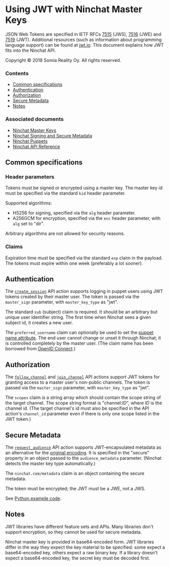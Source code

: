 Using JWT with Ninchat Master Keys
==================================

JSON Web Tokens are specified in IETF RFCs
[7515](https://tools.ietf.org/html/rfc7515) (JWS),
[7516](https://tools.ietf.org/html/rfc7516) (JWE) and
[7519](https://tools.ietf.org/html/rfc7519) (JWT).  Additional resources (such
as information about programming language support) can be found at
[jwt.io](https://jwt.io).  This document explains how JWT fits into the Ninchat
API.

Copyright &copy; 2018 Somia Reality Oy.  All rights reserved.


### Contents

- [Common specifications](#common-specifications)
- [Authentication](#authentication)
- [Authorization](#authorization)
- [Secure Metadata](#secure-metadata)
- [Notes](#notes)


### Associated documents

- [Ninchat Master Keys](../master.md)
- [Ninchat Signing and Secure Metadata](ninchat.md)
- [Ninchat Puppets](../puppet.md)
- [Ninchat API Reference](../api.md)


Common specifications
---------------------

### Header parameters

Tokens must be signed or encrypted using a master key.  The master key id must
be specified via the standard `kid` header parameter.

Supported algorithms:

- HS256 for signing, specified via the `alg` header parameter.
- A256GCM for encryption, specified via the `enc` header parameter, with `alg`
  set to "dir".

Arbitrary algorithms are not allowed for security reasons.


### Claims

Expiration time must be specified via the standard `exp` claim in the payload.
The tokens must expire within one week (preferably a lot sooner).


Authentication
--------------

The [`create_session`](../api.md#create_session) API action supports logging in
puppet users using JWT tokens created by their master user.  The token is
passed via the `master_sign` parameter, with `master_key_type` as "jwt".

The standard `sub` (subject) claim is required.  It should be an arbitrary but
unique user identifier string.  The first time when Ninchat sees a given
subject id, it creates a new user.

The `preferred_username` claim can optionally be used to set the
[puppet name attribute](../api.md#puppet).  The end user cannot change or unset
it through Ninchat; it is controlled completely by the master user.  (The claim
name has been borrowed from
[OpenID Connect](https://openid.net/specs/openid-connect-core-1_0.html#StandardClaims).)


Authorization
-------------

The [`follow_channel`](../api.md#follow_channel) and
[`join_channel`](../api.md#join_channel) API actions support JWT tokens for
granting access to a master user's non-public channels.  The token is passed
via the `master_sign` parameter, with `master_key_type` as "jwt".

The `scopes` claim is a string array which should contain the scope string of
the target channel.  The scope string format is "channel:*ID*", where *ID* is
the channel id.  (The target channel's id must also be specified in the API
action's `channel_id` parameter even if there is only one scope listed in the
JWT token.)


Secure Metadata
---------------

The [`request_audience`](../api.md#request_audience) API action supports
JWT-encapsulated metadata as an alternative for the
[original encoding](ninchat.md#secure-metadata).  It is specified in the
"secure" property in an object passed to the `audience_metadata` parameter.
(Ninchat detects the master key type automatically.)

The `ninchat.com/metadata` claim is an object containing the secure metadata.

The token must be encrypted; the JWT must be a JWE, not a JWS.

See [Python example code](../examples/jwt_secure_metadata.py).


Notes
-----

JWT libraries have different feature sets and APIs.  Many libraries don't
support encryption, so they cannot be used for secure metadata.

Ninchat master key is provided in base64-encoded form.  JWT libraries differ in
the way they expect the key material to be specified: some expect a
base64-encoded key, others expect a raw binary key.  If a library doesn't
expect a base64-encoded key, the secret key must be decoded first.

